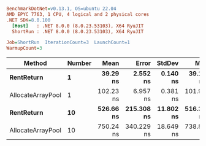 ``` ini

BenchmarkDotNet=v0.13.1, OS=ubuntu 22.04
AMD EPYC 7763, 1 CPU, 4 logical and 2 physical cores
.NET SDK=8.0.100
  [Host]   : .NET 8.0.0 (8.0.23.53103), X64 RyuJIT
  ShortRun : .NET 8.0.0 (8.0.23.53103), X64 RyuJIT

Job=ShortRun  IterationCount=3  LaunchCount=1  
WarmupCount=3  

```
|            Method | Number |      Mean |      Error |    StdDev |       Min |       Max | Allocated |
|------------------ |------- |----------:|-----------:|----------:|----------:|----------:|----------:|
|        **RentReturn** |      **1** |  **39.29 ns** |   **2.552 ns** |  **0.140 ns** |  **39.15 ns** |  **39.43 ns** |         **-** |
| AllocateArrayPool |      1 | 102.23 ns |   6.957 ns |  0.381 ns | 101.99 ns | 102.67 ns |         - |
|        **RentReturn** |     **10** | **526.66 ns** | **215.308 ns** | **11.802 ns** | **516.38 ns** | **539.55 ns** |         **-** |
| AllocateArrayPool |     10 | 750.24 ns | 340.229 ns | 18.649 ns | 738.83 ns | 771.76 ns |         - |
